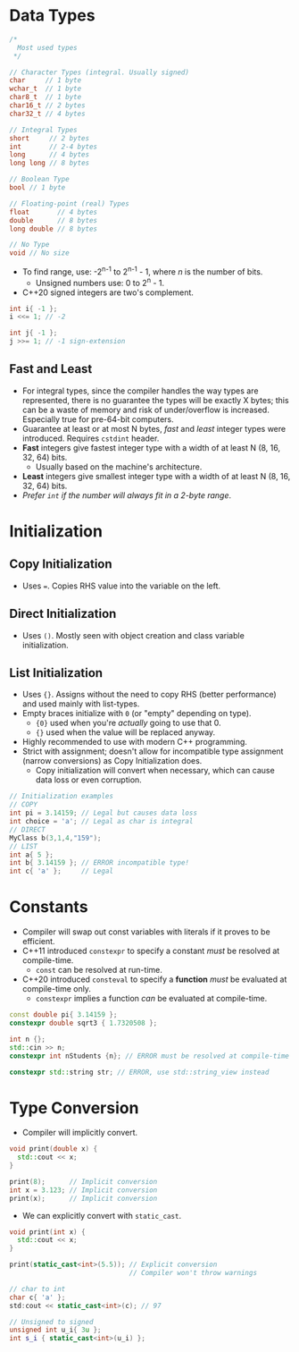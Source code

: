 <!--
  Author: NE- https://github.com/NE-
  Date: 2022 September 19
  Purpose: C++ Data Types and Variables
-->

# Data Types
```cpp
/*
  Most used types
 */

// Character Types (integral. Usually signed)
char     // 1 byte
wchar_t  // 1 byte
char8_t  // 1 byte
char16_t // 2 bytes
char32_t // 4 bytes

// Integral Types
short     // 2 bytes
int       // 2-4 bytes
long      // 4 bytes
long long // 8 bytes

// Boolean Type
bool // 1 byte

// Floating-point (real) Types
float       // 4 bytes
double      // 8 bytes
long double // 8 bytes

// No Type
void // No size
```
- To find range, use: -2<sup>n-1</sup> to 2<sup>n-1</sup> - 1, where *n* is the number of bits.
  - Unsigned numbers use: 0 to 2<sup>n</sup> - 1.
- C++20 signed integers are two's complement.
```cpp
int i{ -1 };
i <<= 1; // -2

int j{ -1 };
j >>= 1; // -1 sign-extension
```

## Fast and Least
- For integral types, since the compiler handles the way types are represented, there is no guarantee the types will be exactly X bytes; this can be a waste of memory and risk of under/overflow is increased. Especially true for pre-64-bit computers.
- Guarantee at least or at most N bytes, *fast* and *least* integer types were introduced. Requires `cstdint` header.
- **Fast** integers give fastest integer type with a width of at least N (8, 16, 32, 64) bits.
  - Usually based on the machine's architecture.
- **Least** integers give smallest integer type with a width of at least N (8, 16, 32, 64) bits.
- *Prefer `int` if the number will always fit in a 2-byte range*.

# Initialization
## Copy Initialization
- Uses `=`. Copies RHS value into the variable on the left.
## Direct Initialization
- Uses `()`. Mostly seen with object creation and class variable initialization.
## List Initialization
- Uses `{}`. Assigns without the need to copy RHS (better performance) and used mainly with list-types.
- Empty braces initialize with `0` (or "empty" depending on type).
  - `{0}` used when you're *actually* going to use that 0.
  - `{}` used when the value will be replaced anyway.
- Highly recommended to use with modern C++ programming.
- Strict with assignment; doesn't allow for incompatible type assignment (narrow conversions) as Copy Initialization does.
  - Copy initialization will convert when necessary, which can cause data loss or even corruption.
```c++
// Initialization examples
// COPY
int pi = 3.14159; // Legal but causes data loss
int choice = 'a'; // Legal as char is integral
// DIRECT
MyClass b(3,1,4,"159");
// LIST
int a{ 5 };
int b{ 3.14159 }; // ERROR incompatible type!
int c{ 'a' };     // Legal
```

# Constants
- Compiler will swap out const variables with literals if it proves to be efficient.
- C++11 introduced `constexpr` to specify a constant *must* be resolved at compile-time.
  - `const` can be resolved at run-time.
- C++20 introduced `consteval` to specify a **function** *must* be evaluated at compile-time only.
  - `constexpr` implies a function *can* be evaluated at compile-time.
```c++
const double pi{ 3.14159 };
constexpr double sqrt3 { 1.7320508 };

int n {};
std::cin >> n;
constexpr int nStudents {n}; // ERROR must be resolved at compile-time

constexpr std::string str; // ERROR, use std::string_view instead
```

# Type Conversion
- Compiler will implicitly convert.
```cpp
void print(double x) {
  std::cout << x;
}

print(8);      // Implicit conversion
int x = 3.123; // Implicit conversion
print(x);      // Implicit conversion
```
- We can explicitly convert with `static_cast`.
```cpp
void print(int x) {
  std::cout << x;
}

print(static_cast<int>(5.5)); // Explicit conversion
                              // Compiler won't throw warnings

// char to int
char c{ 'a' };
std:cout << static_cast<int>(c); // 97

// Unsigned to signed
unsigned int u_i{ 3u };
int s_i { static_cast<int>(u_i) };
```
